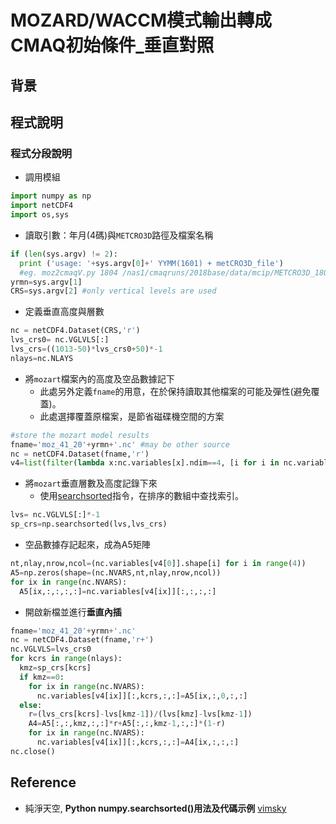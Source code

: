 # MOZARD/WACCM模式輸出轉成CMAQ初始條件_垂直對照

## 背景

## 程式說明

### 程式分段說明
- 調用模組

```python
import numpy as np
import netCDF4
import os,sys
```
- 讀取引數：年月(4碼)與`METCRO3D`路徑及檔案名稱

```python
if (len(sys.argv) != 2):
  print ('usage: '+sys.argv[0]+' YYMM(1601) + metCRO3D_file')
  #eg. moz2cmaqV.py 1804 /nas1/cmaqruns/2018base/data/mcip/METCRO3D_1804_run6.nc
yrmn=sys.argv[1]
CRS=sys.argv[2] #only vertical levels are used
```
- 定義垂直高度與層數

```python
nc = netCDF4.Dataset(CRS,'r')
lvs_crs0= nc.VGLVLS[:]
lvs_crs=((1013-50)*lvs_crs0+50)*-1
nlays=nc.NLAYS
```
- 將`mozart`檔案內的高度及空品數據記下
  - 此處另外定義`fname`的用意，在於保持讀取其他檔案的可能及彈性(避免覆蓋)。
  - 此處選擇覆蓋原檔案，是節省磁碟機空間的方案

```python
#store the mozart model results
fname='moz_41_20'+yrmn+'.nc' #may be other source
nc = netCDF4.Dataset(fname,'r')
v4=list(filter(lambda x:nc.variables[x].ndim==4, [i for i in nc.variables]))
```
- 將`mozart`垂直層數及高度記錄下來
  - 使用[searchsorted](https://vimsky.com/zh-tw/examples/usage/numpy-searchsorted-in-python.html)指令，在排序的數組中查找索引。

```python
lvs= nc.VGLVLS[:]*-1
sp_crs=np.searchsorted(lvs,lvs_crs)
```
- 空品數據存記起來，成為A5矩陣

```python
nt,nlay,nrow,ncol=(nc.variables[v4[0]].shape[i] for i in range(4))
A5=np.zeros(shape=(nc.NVARS,nt,nlay,nrow,ncol))
for ix in range(nc.NVARS):
  A5[ix,:,:,:,:]=nc.variables[v4[ix]][:,:,:,:]
```
- 開啟新檔並進行**垂直內插**

```python
fname='moz_41_20'+yrmn+'.nc'
nc = netCDF4.Dataset(fname,'r+')
nc.VGLVLS=lvs_crs0
for kcrs in range(nlays):
  kmz=sp_crs[kcrs]
  if kmz==0:
    for ix in range(nc.NVARS):
      nc.variables[v4[ix]][:,kcrs,:,:]=A5[ix,:,0,:,:]
  else:
    r=(lvs_crs[kcrs]-lvs[kmz-1])/(lvs[kmz]-lvs[kmz-1])
    A4=A5[:,:,kmz,:,:]*r+A5[:,:,kmz-1,:,:]*(1-r)
    for ix in range(nc.NVARS):
      nc.variables[v4[ix]][:,kcrs,:,:]=A4[ix,:,:,:]
nc.close()
```

## Reference
-  純淨天空, **Python numpy.searchsorted()用法及代碼示例** [vimsky](https://vimsky.com/zh-tw/examples/usage/numpy-searchsorted-in-python.html)